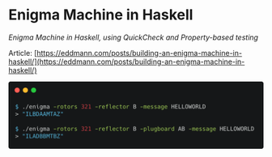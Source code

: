 # Enigma Machine in Haskell

_Enigma Machine in Haskell, using QuickCheck and Property-based testing_

Article: [https://eddmann.com/posts/building-an-enigma-machine-in-haskell/](https://eddmann.com/posts/building-an-enigma-machine-in-haskell/)

![Enigma Machine](enigma-machine.png)
